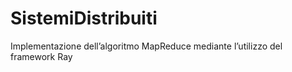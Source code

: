 # SistemiDistribuiti
Implementazione dell’algoritmo MapReduce mediante l’utilizzo del framework Ray
